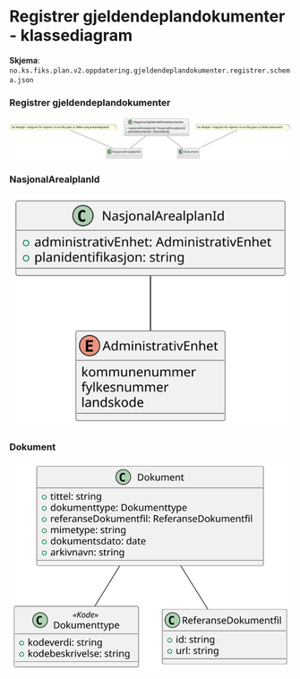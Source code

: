 # Registrer gjeldendeplandokumenter - klassediagram

**Skjema**: `no.ks.fiks.plan.v2.oppdatering.gjeldendeplandokumenter.registrer.schema.json`

### Registrer gjeldendeplandokumenter

![gjeldendeplandokumenter-registrer](gjeldendeplandokumenter-registrer.svg)

### NasjonalArealplanId

![nasjonalarealplanid](./../no.ks.fiks.plan.v2.felles.nasjonalarealplanid/nasjonalarealplanid.svg)

### Dokument

![dokument](./../no.ks.fiks.plan.v2.felles.dokument/dokument.svg)